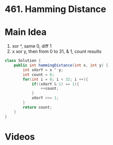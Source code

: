 # 461. Hamming Distance

# Main Idea
1. xor ^, same 0, diff 1
2. x xor y, then from 0 to 31, & 1, count results

```java
class Solution {
    public int hammingDistance(int x, int y) {
        int xXorY = x ^ y;
        int count = 0;
        for(int i = 0; i < 32; i ++){
            if((xXorY & 1) == 1){
                ++count;
            }
            xXorY >>= 1;
        }
        return count;
    }
}
```

# Videos
